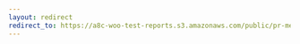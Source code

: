 ```yaml
---
layout: redirect
redirect_to: https://a8c-woo-test-reports.s3.amazonaws.com/public/pr-merge/39116/e2e/index.html
---
```

